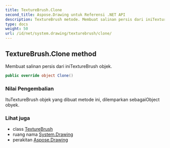```yaml
---
title: TextureBrush.Clone
second_title: Aspose.Drawing untuk Referensi .NET API
description: TextureBrush metode. Membuat salinan persis dari iniTextureBrush objek.
type: docs
weight: 50
url: /id/net/system.drawing/texturebrush/clone/
---
```

## TextureBrush.Clone method

Membuat salinan persis dari iniTextureBrush objek.

```csharp
public override object Clone()
```

### Nilai Pengembalian

ItuTextureBrush objek yang dibuat metode ini, dilemparkan sebagaiObject obyek.

### Lihat juga

* class [TextureBrush](../)
* ruang nama [System.Drawing](../../texturebrush/)
* perakitan [Aspose.Drawing](../../../)


